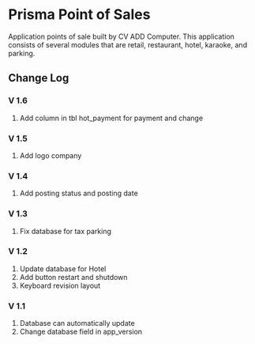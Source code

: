 # Prisma Point of Sales
Application points of sale built by CV ADD Computer. This application consists of several modules that are retail, restaurant, hotel, karaoke, and parking.

## Change Log

### V 1.6
1. Add column in tbl hot_payment for payment and change

### V 1.5
1. Add logo company

### V 1.4
1. Add posting status and posting date

### V 1.3
1. Fix database for tax parking

### V 1.2
1. Update database for Hotel
1. Add button restart and shutdown
1. Keyboard revision layout

### V 1.1
1. Database can automatically update
1. Change database field in app_version
